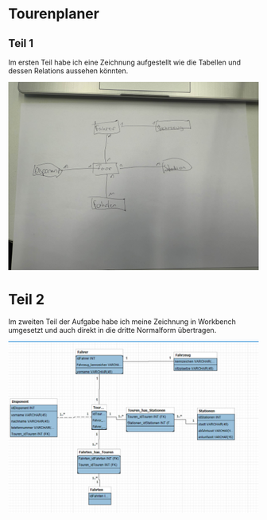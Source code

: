 # Tourenplaner

## Teil 1
Im ersten Teil habe ich eine Zeichnung aufgestellt wie die Tabellen und dessen Relations aussehen könnten.

![Tourenplaner Zeichnung][tourenPlanerZeichnung]

# Teil 2
Im zweiten Teil der Aufgabe habe ich meine Zeichnung in Workbench umgesetzt und auch direkt in die dritte Normalform übertragen.

![Tourenplaner Workbench][tourenPlanerWorkbench]

[tourenPlanerZeichnung]: /Images/Aufgabe_1_Tourenplaner.jpg
[tourenPlanerWorkbench]: /Images/Aufgabe_1_TourenplanerWorkbench.png